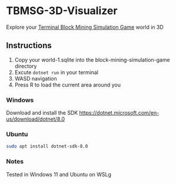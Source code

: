 # TBMSG-3D-Visualizer
Explore your [Terminal Block Mining Simulation Game](https://github.com/RobertElderSoftware/robert-elder-software-java-modules/releases) world in 3D


## Instructions
1. Copy your world-1.sqlite into the block-mining-simulation-game directory
1. Excute `dotnet run` in your terminal
1. WASD navigation
1. Press R to load the current area around you

### Windows
Download and install the SDK
https://dotnet.microsoft.com/en-us/download/dotnet/8.0

### Ubuntu

```sh
sudo apt install dotnet-sdk-8.0
```


### Notes
Tested in Windows 11 and Ubuntu on WSLg 